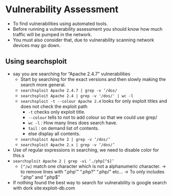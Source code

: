 # Vulnerability Assessment

* To find vulnerabilities using automated tools.
* Before running a vulnerability assessment you should know how much traffic will be pumped in the network.
* You must also consider that, due to vulnerability scanning network devices may go down.

## Using searchsploit

* say you are searching for “Apache 2.4.7” vulnerabilities
  * Start by searching for the exact versions and then slowly making the search more general.
  * `searchsploit Apache 2.4.7 | grep -v ‘/dos/`
  * `searchsploit Apache 2.4 | grep -v '/dos/' | wc -l`
  * `searchsploit -t --colour Apache 2.4` looks for only exploit titles and does not check the exploit path
    * `-t` checks only exploit title.
    * `--colour` tells to not to add colour so that we could use grep/
    * `wc -l` : How many lines does search have.
    * `tail` : on demand list of contents.
    * else display all contents.
  * `searchsploit Apache 2 | grep -v ‘/dos/’`
  * `searchsploit Apache 2.x | grep -v ‘/dos/’`
* Use of regular expressions in searching, we need to disable color for this.s
* `searchsploit Apache 2 | grep -vi ‘./php[^$]’`
  * `[^/w]` match one character which is not a alphanumeric character.  → to remove lines with “.php'” “.php?” “.php/” etc...  → To only includes “.php” and “.php$”
* If nothing found the best way to search for vulnerability is google search with dork site:exploit-db.com


